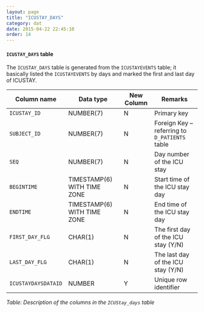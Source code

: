 ```yaml
---
layout: page
title: "ICUSTAY_DAYS"
category: dat
date: 2015-04-22 22:45:10
order: 14
---
```


#### ```ICUSTAY_DAYS``` table

The ```ICUSTAY_DAYS``` table is generated from the ```ICUSTAYEVENTS``` table; it basically listed the ```ICUSTAYEVENTS``` by days and marked the first and last day of ICUSTAY.

Column name | Data type | New Column | Remarks
--- | --- | --- | ---
```ICUSTAY_ID``` | NUMBER(7) | N | Primary key
```SUBJECT_ID``` | NUMBER(7) | N | Foreign Key – referring to ```D_PATIENTS``` table
```SEQ``` | NUMBER(7) | N | Day number of the ICU stay
```BEGINTIME``` | TIMESTAMP(6) WITH TIME ZONE | N | Start time of the ICU stay day
```ENDTIME``` | TIMESTAMP(6) WITH TIME ZONE | N | End time of the ICU stay day
```FIRST_DAY_FLG``` | CHAR(1) | N | The first day of the ICU stay (Y/N)
```LAST_DAY_FLG``` | CHAR(1) | N | The last day of the ICU stay (Y/N)
```ICUSTAYDAYSDATAID``` | NUMBER | Y | Unique row identifier

*Table: Description of the columns in the ```ICUStay_days``` table*